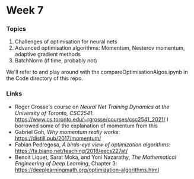 # Week 7

### Topics

1. Challenges of optimisation for neural nets
2. Advanced optimisation algorithms: Momentum, Nesterov momentum, adaptive gradient methods
3. BatchNorm (if time, probably not)

We'll refer to and play around with the compareOptimisationAlgos.ipynb in the Code directory of this repo.

### Links
- Roger Grosse's course on *Neural Net Training Dynamics at the University of Toronto, CSC2541*: https://www.cs.toronto.edu/~rgrosse/courses/csc2541_2021/ I borrowed some of the explanation of momentum from this
- Gabriel Goh, *Why momentum really works*: https://distill.pub/2017/momentum/
- Fabian Pedregosa, *A birds-eye view of optimization algorithms*: https://fa.bianp.net/teaching/2018/eecs227at/
- Benoit Liquet, Sarat Moka, and Yoni Nazarathy, *The Mathematical Engineering of Deep Learning*, Chapter 3: https://deeplearningmath.org/optimization-algorithms.html 
